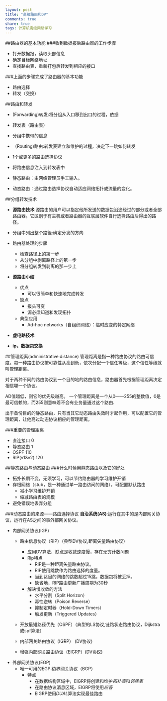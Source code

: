 ```yaml
---
layout: post
title: "高级路由和DV"
comments: true
share: true
tags: 计算机高级网络学习
---
```


##路由器的基本功能
###收到数据报后路由器的工作步骤
- 打开数据报，读取头部信息
- 确定目标网络地址
- 查找路由表，重新打包后转发到相应的接口

###上面的步骤完成了路由器的基本功能
- 路由选择
- 转发（交换）

##路由和转发
- (Forwarding)转发:将分组从入口移到出口的过程，依据
 - 转发表（路由表）
 - 分组中携带的信息

- （Routing)路由:转发表建立和维护的过程，决定下一跳如何转发
 - 1个或更多的路由选择协议
 - 将路由信息注入到转发表中
 - 静态路由：由网络管理员手工输入。
 - 动态路由：通过路由选择协议自动适应网络拓扑或流量的变化。


##分组转发技术
- __源路由技术__:源路由的用户可以指定他所发送的数据包沿途经过的部分或者全部路由器。它区别于有主机或者路由器的互联层软件自行选择路由后得出的路径。
 - 分组中列出整个路径:确定分发的方向
 - 路由器处理的步骤
     - 检查路径上的第一步
     - 从分组中剥离路径上的第一步
     - 将分组转发到剥离的那一步上
- __源路由小结__
  - 优点
      - 可以很简单和快速地完成转发
  - 缺点
      - 报头可变
      - 源必须知道和发现拓扑
  - 典型应用
      - Ad-hoc networks（自组织网络）：临时应变的特定网络

- __虚电路技术__
- __ip，数据包交换__

##管理距离(administrative distance)
管理距离是指一种路由协议的路由可信度。每一种路由协议按可靠性从高到低，依次分配一个信任等级，这个信任等级就叫管理距离。

对于两种不同的路由协议到一个目的地的路由信息，路由器首先根据管理距离决定相信哪一个协议。

AD值越低，则它的优先级越高。 一个管理距离是一个从0——255的整数值，0是最可信赖的，而255则意味着不会有业务量通过这个路由.

出于备份目的的静态路由，只有当其它动态路由失效时才起作用，可以配置它的管理距离，让他高过动态协议相应的管理距离。

###重要的管理距离
- 直连接口 0
- 静态路由 1
- OSPF 110
- RIP(v1&v2) 120

##静态路由与动态路由
###什么时候用静态路由以及它的好处
- 拓扑长期不变，无须学习，可以节约路由器的学习维护开销
- 存根网络（stub，是一种通过单一路由访问的网络），可配置默认路由
   - 减小学习维护开销
   - 缩减路由表的规模
- 避免错误地丢弃分组

###动态路由的来源——路由选择协议
__自治系统(AS)__:运行在其中的是内部网关协议，运行在AS之间的事外部网关协议。

- 内部网关协议(IGP)
   - 路由信息协议（RIP）（典型DV协议,距离矢量路由协议）
      - 应用DV算法，缺点是收敛速度慢，存在无穷计数问题
      - Rip特点
          - RIP是一种距离矢量路由协议。
          - RIP使用跳数作为路由选择的度量。
          - 当到达目的网络的跳数超过15跳，数据包将被丢掉。
          - 缺省地，RIP路由更新广播周期为30秒
      - 解决慢收敛的方法
          - 水平分割（Split Horizon）
          - 毒性逆转（Poison Reverse）
          - 抑制定时器（Hold-Down Timers）
          - 触发更新（Triggered Updates）

   - 开放最短路径优先（OSPF）（典型的LS协议,链路状态路由协议，Dijkstra或spf算法）
   - 内部网关路由协议（IGRP） (DV协议)
   - 增强内部网关路由协议（EIGRP）(DV协议)
- 外部网关协议(EGP)
   - 唯一可用的EGP:边界网关协议（BGP）
      - 特点
          - 在数据结构区域中，EIGRP将创建和维护*拓扑表*和*邻居表*
          - 在路由协议消息区域，EIGRP将使用*应答*
          - EIGRP使用*DUAL*算法实现最佳路由

